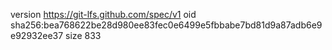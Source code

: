 version https://git-lfs.github.com/spec/v1
oid sha256:bea768622be28d980ee83fec0e6499e5fbbabe7bd81d9a87adb6e9e92932ee37
size 833
